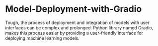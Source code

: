 # Model-Deployment-with-Gradio
Tough, the process of deployment and integration of models with user interfaces can be complex and prolonged.  Python library named Gradio, makes this process easier by providing a user-friendly interface for deploying machine learning models. 
